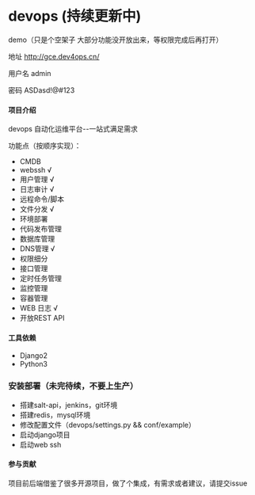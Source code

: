 # devops (持续更新中)

demo（只是个空架子  大部分功能没开放出来，等权限完成后再打开）

地址 http://gce.dev4ops.cn/

用户名 admin
   
密码 ASDasd!@#123

#### 项目介绍
devops 自动化运维平台--一站式满足需求

功能点（按顺序实现）：
* CMDB 
* webssh &radic;
* 用户管理 &radic;
* 日志审计 &radic;
* 远程命令/脚本 
* 文件分发 &radic;
* 环境部署 
* 代码发布管理
* 数据库管理 
* DNS管理 &radic;
* 权限细分 
* 接口管理 
* 定时任务管理
* 监控管理
* 容器管理
* WEB 日志 &radic;
* 开放REST API


#### 工具依赖
* Django2
* Python3
### 安装部署（未完待续，不要上生产）
* 搭建salt-api，jenkins，git环境
* 搭建redis，mysql环境
* 修改配置文件（devops/settings.py && conf/example）
* 启动django项目
* 启动web ssh
#### 参与贡献

项目前后端借鉴了很多开源项目，做了个集成，有需求或者建议，请提交issue